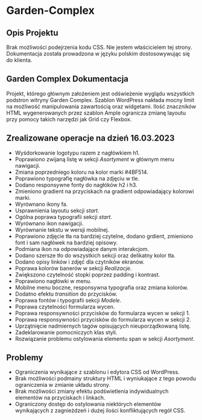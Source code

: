# **Garden-Complex**

## **Opis Projektu**

Brak możliwości podejrzenia kodu CSS. Nie jestem właścicielem tej strony.
Dokumentacja została prowadzona w języku polskim dostosowywując się do klienta.

## **Garden Complex Dokumentacja**

Projekt, którego głównym założeniem jest odświeżenie wyglądu wszystkich podstron witryny Garden Complex. Szablon WordPress nakłada mocny limit na możliwość manipulowania zawartością oraz widgetami. Ilość znaczników HTML wygenerowanych przez szablon Ample ogranicza zmianę layoutu przy pomocy takich narzędzi jak Grid czy Flexbox.

## **Zrealizowane operacje na dzień 16.03.2023**

-   Wyśdorkowanie logotypu razem z nagłówkiem h1.
-   Poprawiono zwijaną listę w sekcji _Asortyment_ w głównym menu nawigacji.
-   Zmiana poprzedniego koloru na kolor marki #4BF514.
-   Poprawiono typografię nagłówka na zdjęciu w tle.
-   Dodano responsywne fonty do nagłóków h2 i h3.
-   Zmieniono gradient na przyciskach na gradient odpowiadający kolorowi marki.
-   Wyrównano ikony fa.
-   Usprawnienia layoutu sekcji _start_.
-   Ogólna poprawa typografii sekcji _start_.
-   Wyrównano ikon nawigacji.
-   Wyrównanie tekstu w wersji mobilnej.
-   Poprawiono zdjęcie tła na bardziej czytelne, dodano grdient, zmieniono font i sam nagłówek na bardziej opisowy.
-   Podmiana ikon na odpowiadające danym interakcjom.
-   Dodano szersze tło do wszystkich sekcji oraz delikatny kolor tła.
-   Dodano opisy linków i zdjęć dla czytników ekranów.
-   Poprawa kolorów banerów w sekcji _Realizacje_.
-   Zwiększono czytelność stopki poprzez padding i kontrast.
-   Poprawiono nagłówki w menu.
-   Mobilne menu boczne, responsywna typografia oraz zmiana kolorów.
-   Dodatno efektu _transition_ do przycisków.
-   Poprawa fontów i typografii sekcji _Modele_.
-   Poprawa czytelności formularza wycen.
-   Poprawa responsywności przycisków do formularza wycen w sekcji 1.
-   Poprawa responsywności przycisków do formularza wycen w sekcji 2.
-   Uprzątnięcie nadmiernych tagów opisujących nieuporządkowaną listę.
-   Zadeklarowanie pomocniczych klas styli.
-   Rozwiązanie problemu ostylowania elementu span w sekcji _Asortyment_.

## **Problemy**

-   Ograniczenia wynikające z szablonu i edytora CSS od WordPress.
-   Brak możliwości podmainy struktury HTML i wyniukające z tego powodu ograniczenia w zmianie układu strony.
-   Brak możliwości zmiany efektu podświetlenia indywidualnych elementów na przyciskach i linkach.
-   Ograniczony dostęp do ostylowania niektórych elementów wynikających z zagnieżdzeń i dużej ilości konfliktujących regół CSS.
